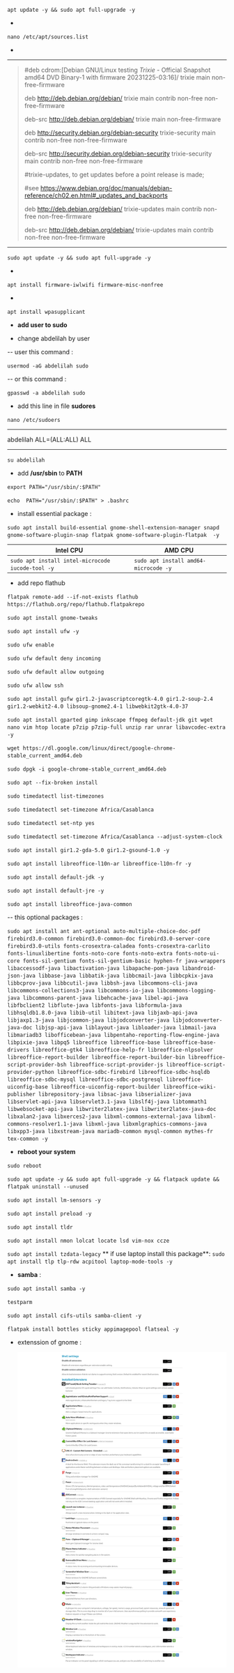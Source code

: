 `apt update -y && sudo apt full-upgrade -y`

*

`nano /etc/apt/sources.list`

*
***
> #deb cdrom:[Debian GNU/Linux testing _Trixie_ - Official Snapshot amd64 DVD Binary-1 with firmware 20231225-03:16]/ trixie main non-free-firmware
>
> deb http://deb.debian.org/debian/ trixie main contrib non-free non-free-firmware
> 
> deb-src http://deb.debian.org/debian/ trixie main non-free-firmware
> 
> deb http://security.debian.org/debian-security trixie-security main contrib non-free non-free-firmware
> 
> deb-src http://security.debian.org/debian-security trixie-security main contrib non-free non-free-firmware
>
> #trixie-updates, to get updates before a point release is made;
> 
> #see https://www.debian.org/doc/manuals/debian-reference/ch02.en.html#_updates_and_backports
> 
> deb http://deb.debian.org/debian/ trixie-updates main contrib non-free non-free-firmware
> 
> deb-src http://deb.debian.org/debian/ trixie-updates main contrib non-free non-free-firmware
***

`sudo apt update -y && sudo apt full-upgrade -y`

*

`apt install firmware-iwlwifi firmware-misc-nonfree`

*

`apt install wpasupplicant`

* **add user to sudo**
  
 * change abdelilah by user
   
  -- user this command :
  
`usermod -aG abdelilah sudo`

-- or this command :

`gpasswd -a abdelilah sudo`

* add this line in file **sudores**
  
`nano /etc/sudoers`

***
abdelilah ALL=(ALL:ALL) ALL
***

`su abdelilah`

* add **/usr/sbin** to **PATH**

`export PATH="/usr/sbin/:$PATH"` 

`echo  PATH="/usr/sbin/:$PATH" > .bashrc`

* install essential package :

`sudo apt install build-essential gnome-shell-extension-manager snapd gnome-software-plugin-snap flatpak gnome-software-plugin-flatpak  -y` 

| Intel CPU |  AMD CPU |
|--|--|
| `sudo apt install intel-microcode iucode-tool -y` | `sudo apt install amd64-microcode -y` |

* add repo flathub

`flatpak remote-add --if-not-exists flathub https://flathub.org/repo/flathub.flatpakrepo`

 `sudo apt install gnome-tweaks`

`sudo apt install ufw -y`

`sudo ufw enable`

`sudo ufw default deny incoming`

`sudo ufw default allow outgoing`

`sudo ufw allow ssh`

`sudo apt install gufw gir1.2-javascriptcoregtk-4.0 gir1.2-soup-2.4 gir1.2-webkit2-4.0 libsoup-gnome2.4-1 libwebkit2gtk-4.0-37`

`sudo apt install gparted gimp inkscape ffmpeg default-jdk git wget nano vim htop locate p7zip p7zip-full unzip rar unrar libavcodec-extra -y` 

`wget https://dl.google.com/linux/direct/google-chrome-stable_current_amd64.deb`

`sudo dpgk -i google-chrome-stable_current_amd64.deb`

`sudo apt --fix-broken install`

`sudo timedatectl list-timezones`

`sudo timedatectl set-timezone Africa/Casablanca`

`sudo timedatectl set-ntp yes`

`sudo timedatectl set-timezone Africa/Casablanca --adjust-system-clock`


`sudo apt install gir1.2-gda-5.0 gir1.2-gsound-1.0 -y`

`sudo apt install libreoffice-l10n-ar libreoffice-l10n-fr -y`

`sudo apt install default-jdk -y`

`sudo apt install default-jre -y`

`sudo apt install libreoffice-java-common`


-- this optional packages :

`sudo apt install ant ant-optional auto-multiple-choice-doc-pdf firebird3.0-common firebird3.0-common-doc firebird3.0-server-core firebird3.0-utils fonts-crosextra-caladea fonts-crosextra-carlito fonts-linuxlibertine fonts-noto-core fonts-noto-extra fonts-noto-ui-core fonts-sil-gentium fonts-sil-gentium-basic hyphen-fr java-wrappers libaccessodf-java libactivation-java libapache-pom-java libandroid-json-java libbase-java libbatik-java libbcmail-java libbcpkix-java libbcprov-java libbcutil-java libbsh-java libcommons-cli-java libcommons-collections3-java libcommons-io-java libcommons-logging-java libcommons-parent-java libehcache-java libel-api-java libfbclient2 libflute-java libfonts-java libformula-java libhsqldb1.8.0-java libib-util libitext-java libjaxb-api-java libjaxp1.3-java libjcommon-java libjodconverter-java libjodconverter-java-doc libjsp-api-java liblayout-java libloader-java libmail-java libmariadb3 libofficebean-java libpentaho-reporting-flow-engine-java libpixie-java libpq5 libreoffice libreoffice-base libreoffice-base-drivers libreoffice-gtk4 libreoffice-help-fr libreoffice-nlpsolver libreoffice-report-builder libreoffice-report-builder-bin libreoffice-script-provider-bsh libreoffice-script-provider-js libreoffice-script-provider-python libreoffice-sdbc-firebird libreoffice-sdbc-hsqldb libreoffice-sdbc-mysql libreoffice-sdbc-postgresql libreoffice-uiconfig-base libreoffice-uiconfig-report-builder libreoffice-wiki-publisher librepository-java libsac-java libserializer-java libservlet-api-java libservlet3.1-java libslf4j-java libtommath1 libwebsocket-api-java libwriter2latex-java libwriter2latex-java-doc libxalan2-java libxerces2-java libxml-commons-external-java libxml-commons-resolver1.1-java libxml-java libxmlgraphics-commons-java libxpp3-java libxstream-java mariadb-common mysql-common mythes-fr tex-common -y` 


* **reboot your system**
  
`sudo reboot`

`sudo apt update -y && sudo apt full-upgrade -y && flatpack update && flatpak uninstall --unused`

`sudo apt install lm-sensors -y`

`sudo apt install preload -y`

`sudo apt install tldr`

`sudo apt install nmon lolcat locate lsd vim-nox ccze`

`sudo apt install tzdata-legacy`
** if use laptop install this package**:
`sudo apt install tlp tlp-rdw acpitool laptop-mode-tools -y `

* **samba** :

`sudo apt install samba -y`

`testparm`

`sudo apt install cifs-utils samba-client -y`

`flatpak install bottles sticky appimagepool flatseal -y`

* extenssion of gnome :

  ![enter image description here](https://github.com/hmidani-abdelilah/thing-to-do-debian-12/blob/main/screencapture-extensions-gnome-org.png)
